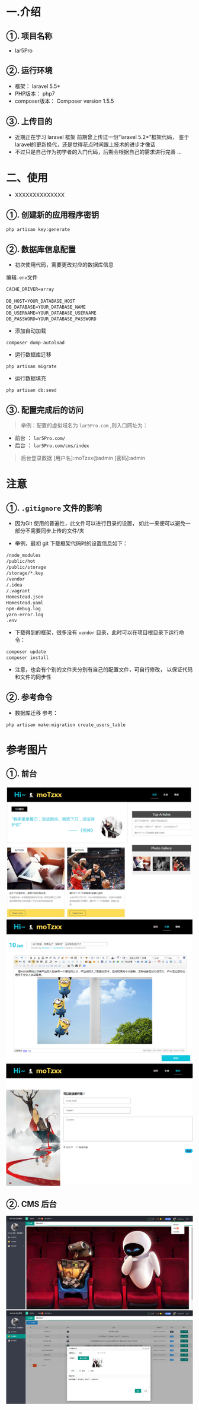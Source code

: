 
# 一.介绍
## ①. 项目名称
- lar5Pro

## ②. 运行环境
- 框架：       laravel 5.5*
- PHP版本：    php7
- composer版本：   Composer version 1.5.5

## ③. 上传目的

- 近期正在学习 laravel 框架
前期曾上传过一份“laravel 5.2*”框架代码，
鉴于laravel的更新换代，还是觉得花点时间跟上技术的进步才像话
- 不过只是自己作为初学者的入门代码，后期会根据自己的需求进行完善 ...

# 二、使用

- XXXXXXXXXXXXXX

## ①. 创建新的应用程序密钥
```shell
php artisan key:generate
```
## ②. 数据库信息配置

- 初次使用代码，需要更改对应的数据库信息

编辑`.env`文件

```
CACHE_DRIVER=array

DB_HOST=YOUR_DATABASE_HOST
DB_DATABASE=YOUR_DATABASE_NAME
DB_USERNAME=YOUR_DATABASE_USERNAME
DB_PASSWORD=YOUR_DATABASE_PASSWORD
```
-  添加自动加载
```shell
composer dump-autoload
```

- 运行数据库迁移
```shell
php artisan migrate
```

- 运行数据填充
```shell
php artisan db:seed
```

## ③. 配置完成后的访问

> 举例：配置的虚拟域名为 `lar5Pro.com` ,则入口网址为：

- 前台 ： `lar5Pro.com/`
- 后台 ： `lar5Pro.com/cms/index`

> 后台登录数据
> [用户名]:moTzxx@admin [密码]:admin 

# 注意

## ①. `.gitignore` 文件的影响

- 因为Git 使用的普遍性，此文件可以进行目录的设置，
如此一来便可以避免一部分不需要同步上传的文件/夹

- 举例，最初 git 下载框架代码时的设置信息如下：
```
/node_modules
/public/hot
/public/storage
/storage/*.key
/vendor
/.idea
/.vagrant
Homestead.json
Homestead.yaml
npm-debug.log
yarn-error.log
.env
```
- 下载得到的框架，很多没有 `vendor` 目录，此时可以在项目根目录下运行命令：
```
composer update
composer install
```

- 注意，也会有个别的文件夹分别有自己的配置文件，可自行修改，
以保证代码和文件的同步性

## ②. 参考命令
- 数据库迁移 参考：
```
php artisan make:migration create_users_table
```


# 参考图片

## ①. 前台
![](https://raw.githubusercontent.com/JingYin007/lar5Pro/master/public/images/info/home1.png)
![](https://raw.githubusercontent.com/JingYin007/lar5Pro/master/public/images/info/home2.png)
![](https://raw.githubusercontent.com/JingYin007/lar5Pro/master/public/images/info/home3.png)

## ②. CMS 后台
![](https://raw.githubusercontent.com/JingYin007/lar5Pro/master/public/images/info/cms1.png)
![](https://raw.githubusercontent.com/JingYin007/lar5Pro/master/public/images/info/cms2.png)

